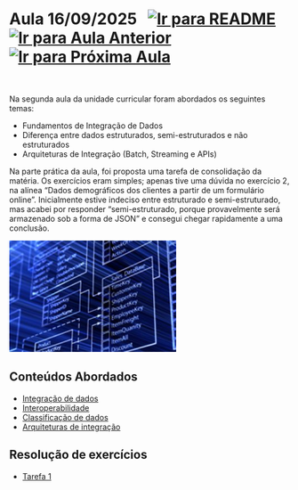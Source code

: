 # Aula 16/09/2025 &nbsp; [![Ir para README](https://img.shields.io/badge/Indice-Verde?style=for-the-badge)](../README.md#indice) &nbsp; [![Ir para Aula Anterior](https://img.shields.io/badge/Anterior-Aula%201-007ACC?style=for-the-badge)](../aulas/09-09-2025.md) &nbsp; [![Ir para Próxima Aula](https://img.shields.io/badge/Próxima-Aula%203-007ACC?style=for-the-badge)](../aulas/23-09-2025.md)

<br>

<p> Na segunda aula da unidade curricular foram abordados os seguintes temas: </p>

<ul> <li>Fundamentos de Integração de Dados</li> <li>Diferença entre dados estruturados, semi-estruturados e não estruturados</li> <li>Arquiteturas de Integração (Batch, Streaming e APIs)</li> </ul>

<p> Na parte prática da aula, foi proposta uma tarefa de consolidação da matéria. Os exercícios eram simples; apenas tive uma dúvida no exercício 2, na alínea “Dados demográficos dos clientes a partir de um formulário online”. Inicialmente estive indeciso entre estruturado e semi-estruturado, mas acabei por responder “semi-estruturado, porque provavelmente será armazenado sob a forma de JSON” e consegui chegar rapidamente a uma conclusão. </p>

<img src="../img/image2.jpg" width="300px" alt="dados utilizados na segunda parte da tarefa">

## Conteúdos Abordados

- [Integração de dados](../apontamentos/integração%20de%20dados.md)
- [Interoperabilidade](../apontamentos/interoperabilidade.md)
- [Classificação de dados](../apontamentos/classificacao%20de%20dados.md)
- [Arquiteturas de integração](../apontamentos/arquiteturas%20de%20integracao.md)

## Resolução de exercícios

- [Tarefa 1](../fichas/tarefa1.md)
